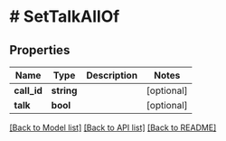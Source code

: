 # # SetTalkAllOf

## Properties

Name | Type | Description | Notes
------------ | ------------- | ------------- | -------------
**call_id** | **string** |  | [optional] 
**talk** | **bool** |  | [optional] 

[[Back to Model list]](../../README.md#documentation-for-models) [[Back to API list]](../../README.md#documentation-for-api-endpoints) [[Back to README]](../../README.md)


